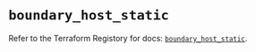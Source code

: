 # `boundary_host_static`

Refer to the Terraform Registory for docs: [`boundary_host_static`](https://registry.terraform.io/providers/hashicorp/boundary/1.1.10/docs/resources/host_static).
